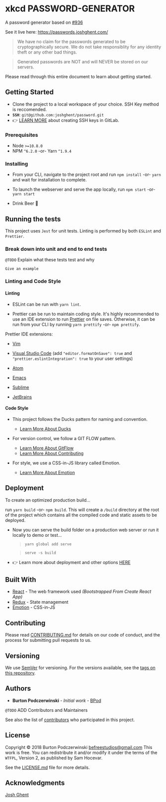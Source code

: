 # xkcd PASSWORD-GENERATOR

A password generator based on [#936](https://xkcd.com/936/)

See it live here: https://passwords.joshghent.com/

> We have no claim for the passwords generated to be cryptographically secure. We do not take responsiblity for any identity theft or any other bad things.

> Generated passwords are NOT and will NEVER be stored on our servers.

Please read through this entire document to learn about getting started.

## Getting Started

- Clone the project to a local workspace of your choice. SSH Key method is reccomended.
- **`SSH`**: `git@github.com:joshghent/password.git`
- :point_right: [LEARN MORE](https://help.github.com/articles/connecting-to-github-with-ssh/) about creating SSH keys in GitLab.

### Prerequisites

- Node `>=10.8.0`
- NPM `^6.2.0` -or- Yarn `^1.9.4`

### Installing

- From your CLI, navigate to the project root and run `npm install` -or- `yarn` and wait for installation to complete.

- To launch the webserver and serve the app locally, run `npm start` -or- `yarn start`

- Drink Beer :beers:

## Running the tests

This project uses `Jest` for unit tests. Linting is performed by both `ESLint` and `Prettier`.

### Break down into unit and end to end tests

`@TODO` Explain what these tests test and why

```
Give an example
```

### Linting and Code Style

#### Linting

- ESLint can be run with `yarn lint`.

- Prettier can be run to maintain coding style. It's highly recommended to use an IDE extension to run [Prettier](https://github.com/prettier/prettier) on file saves. Otherwise, it can be run from your CLI by running `yarn prettify` -or- `npm prettify`.

Prettier IDE extensions:

- [Vim](https://github.com/prettier/prettier#vim)

- [Visual Studio Code](https://marketplace.visualstudio.com/items?itemName=esbenp.prettier-vscode) (add `"editor.formatOnSave": true` and `"prettier.eslintIntegration": true` to your user settings)

- [Atom](https://github.com/prettier/prettier-atom)

- [Emacs](https://github.com/prettier/prettier/tree/master/editors/emacs)

- [Sublime](https://packagecontrol.io/packages/JsPrettier)

- [JetBrains](https://github.com/prettier/prettier#jetbrains)

#### Code Style

- This project follows the Ducks pattern for naming and convention.

  - [Learn More About Ducks](https://github.com/erikras/ducks-modular-redux)

- For version control, we follow a GIT FLOW pattern.

  - [Learn More About GitFlow](https://nvie.com/posts/a-successful-git-branching-model/)
  - [Learn More About Contributing](CONTRIBUTING.md)

- For style, we use a CSS-in-JS library called Emotion.
  - [Learn More About Emotion](https://github.com/emotion-js/emotion)

## Deployment

To create an optimized production build...

run `yarn build` -or- `npm build`. This will create a `/build` directory at the root of the project which contains all the compiled code and static assets to be deployed.

- Now you can serve the build folder on a production web server or run it locally to demo or test...

  > `yarn global add serve`

  > `serve -s build`

- :point_right: Learn more about deployment and other options [HERE](http://bit.ly/2vY88Kr)

## Built With

- [React](https://github.com/facebook/create-react-app) - The web framework used _(Bootstrapped From Create React App)_
- [Redux](https://redux.js.org/) - State management
- [Emotion](https://emotion.sh/) - CSS-in-JS

## Contributing

Please read [CONTRIBUTING.md](CONTRIBUTING.md) for details on our code of conduct, and the process for submitting pull requests to us.

## Versioning

We use [SemVer](http://semver.org/) for versioning. For the versions available, see the [tags on this repository](https://gitlab.com/kb-construction/kb-construction-client/tags).

## Authors

- **Burton Podczerwinski** - _Initial work_ - [BPod](https://github.com/bpod)

`@TODO` ADD Contributors and Maintainers

See also the list of [contributors](https://github.com/your/project/contributors) who participated in this project.

## License

Copyright © 2018 Burton Podczerwinski <befreestudios@gmail.com>
This work is free. You can redistribute it and/or modify it under the
terms of the `WTFPL`, Version 2,
as published by Sam Hocevar.

See the [LICENSE.md](COPYING.md) file for more details.

## Acknowledgments

[Josh Ghent](https://github.com/joshghent)
